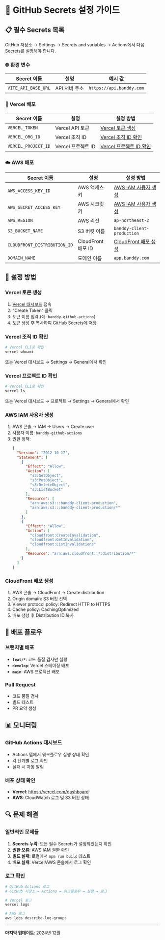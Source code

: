 # 🔐 GitHub Secrets 설정 가이드

## 📋 필수 Secrets 목록

GitHub 저장소 → Settings → Secrets and variables → Actions에서 다음 Secrets를 설정해야 합니다.

### **🌐 환경 변수**

| Secret 이름 | 설명 | 예시 값 |
|------------|------|---------|
| `VITE_API_BASE_URL` | API 서버 주소 | `https://api.banddy.com` |

### **🚀 Vercel 배포**

| Secret 이름 | 설명 | 설정 방법 |
|------------|------|----------|
| `VERCEL_TOKEN` | Vercel API 토큰 | [Vercel 토큰 생성](#vercel-토큰-생성) |
| `VERCEL_ORG_ID` | Vercel 조직 ID | [Vercel 조직 ID 확인](#vercel-조직-id-확인) |
| `VERCEL_PROJECT_ID` | Vercel 프로젝트 ID | [Vercel 프로젝트 ID 확인](#vercel-프로젝트-id-확인) |

### **☁️ AWS 배포**

| Secret 이름 | 설명 | 설정 방법 |
|------------|------|----------|
| `AWS_ACCESS_KEY_ID` | AWS 액세스 키 | [AWS IAM 사용자 생성](#aws-iam-사용자-생성) |
| `AWS_SECRET_ACCESS_KEY` | AWS 시크릿 키 | [AWS IAM 사용자 생성](#aws-iam-사용자-생성) |
| `AWS_REGION` | AWS 리전 | `ap-northeast-2` |
| `S3_BUCKET_NAME` | S3 버킷 이름 | `banddy-client-production` |
| `CLOUDFRONT_DISTRIBUTION_ID` | CloudFront 배포 ID | [CloudFront 배포 생성](#cloudfront-배포-생성) |
| `DOMAIN_NAME` | 도메인 이름 | `app.banddy.com` |

## 🔧 설정 방법

### **Vercel 토큰 생성**

1. [Vercel 대시보드](https://vercel.com/account/tokens) 접속
2. "Create Token" 클릭
3. 토큰 이름 입력 (예: `banddy-github-actions`)
4. 토큰 생성 후 복사하여 GitHub Secrets에 저장

### **Vercel 조직 ID 확인**

```bash
# Vercel CLI로 확인
vercel whoami
```

또는 Vercel 대시보드 → Settings → General에서 확인

### **Vercel 프로젝트 ID 확인**

```bash
# Vercel CLI로 확인
vercel ls
```

또는 Vercel 대시보드 → 프로젝트 → Settings → General에서 확인

### **AWS IAM 사용자 생성**

1. AWS 콘솔 → IAM → Users → Create user
2. 사용자 이름: `banddy-github-actions`
3. 권한 정책:
   ```json
   {
     "Version": "2012-10-17",
     "Statement": [
       {
         "Effect": "Allow",
         "Action": [
           "s3:GetObject",
           "s3:PutObject",
           "s3:DeleteObject",
           "s3:ListBucket"
         ],
         "Resource": [
           "arn:aws:s3:::banddy-client-production",
           "arn:aws:s3:::banddy-client-production/*"
         ]
       },
       {
         "Effect": "Allow",
         "Action": [
           "cloudfront:CreateInvalidation",
           "cloudfront:GetInvalidation",
           "cloudfront:ListInvalidations"
         ],
         "Resource": "arn:aws:cloudfront::*:distribution/*"
       }
     ]
   }
   ```

### **CloudFront 배포 생성**

1. AWS 콘솔 → CloudFront → Create distribution
2. Origin domain: S3 버킷 선택
3. Viewer protocol policy: Redirect HTTP to HTTPS
4. Cache policy: CachingOptimized
5. 배포 생성 후 Distribution ID 복사

## 🚀 배포 플로우

### **브랜치별 배포**

- **`feat/*`**: 코드 품질 검사만 실행
- **`develop`**: Vercel 스테이징 배포
- **`main`**: AWS 프로덕션 배포

### **Pull Request**

- 코드 품질 검사
- 빌드 테스트
- PR 요약 생성

## 📊 모니터링

### **GitHub Actions 대시보드**

- Actions 탭에서 워크플로우 실행 상태 확인
- 각 단계별 로그 확인
- 실패 시 자동 알림

### **배포 상태 확인**

- **Vercel**: https://vercel.com/dashboard
- **AWS**: CloudWatch 로그 및 S3 버킷 상태

## 🔍 문제 해결

### **일반적인 문제들**

1. **Secrets 누락**: 모든 필수 Secrets가 설정되었는지 확인
2. **권한 오류**: AWS IAM 권한 확인
3. **빌드 실패**: 로컬에서 `npm run build` 테스트
4. **배포 실패**: Vercel/AWS 콘솔에서 로그 확인

### **로그 확인**

```bash
# GitHub Actions 로그
# GitHub 저장소 → Actions → 워크플로우 → 실행 → 로그

# Vercel 로그
vercel logs

# AWS 로그
aws logs describe-log-groups
```

---

**마지막 업데이트**: 2024년 12월 